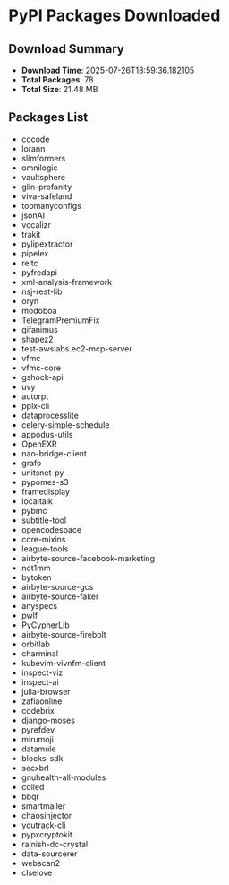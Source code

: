 # PyPI Packages Downloaded

## Download Summary
- **Download Time**: 2025-07-26T18:59:36.182105
- **Total Packages**: 78
- **Total Size**: 21.48 MB

## Packages List
- cocode
- lorann
- slimformers
- omnilogic
- vaultsphere
- glin-profanity
- viva-safeland
- toomanyconfigs
- jsonAI
- vocalizr
- trakit
- pylipextractor
- pipelex
- reltc
- pyfredapi
- xml-analysis-framework
- nsj-rest-lib
- oryn
- modoboa
- TelegramPremiumFix
- gifanimus
- shapez2
- test-awslabs.ec2-mcp-server
- vfmc
- vfmc-core
- gshock-api
- uvy
- autorpt
- pplx-cli
- dataprocesslite
- celery-simple-schedule
- appodus-utils
- OpenEXR
- nao-bridge-client
- grafo
- unitsnet-py
- pypomes-s3
- framedisplay
- localtalk
- pybmc
- subtitle-tool
- opencodespace
- core-mixins
- league-tools
- airbyte-source-facebook-marketing
- not1mm
- bytoken
- airbyte-source-gcs
- airbyte-source-faker
- anyspecs
- pwlf
- PyCypherLib
- airbyte-source-firebolt
- orbitlab
- charminal
- kubevim-vivnfm-client
- inspect-viz
- inspect-ai
- julia-browser
- zafiaonline
- codebrix
- django-moses
- pyrefdev
- mirumoji
- datamule
- blocks-sdk
- secxbrl
- gnuhealth-all-modules
- coiled
- bbqr
- smartmailer
- chaosinjector
- youtrack-cli
- pypxcryptokit
- rajnish-dc-crystal
- data-sourcerer
- webscan2
- clselove
